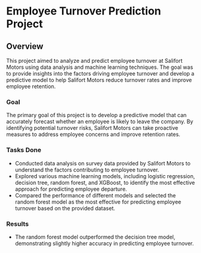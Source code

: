 # Employee Turnover Prediction Project

## Overview

This project aimed to analyze and predict employee turnover at Salifort Motors using data analysis and machine learning techniques. The goal was to provide insights into the factors driving employee turnover and develop a predictive model to help Salifort Motors reduce turnover rates and improve employee retention.

### Goal

The primary goal of this project is to develop a predictive model that can accurately forecast whether an employee is likely to leave the company. By identifying potential turnover risks, Salifort Motors can take proactive measures to address employee concerns and improve retention rates.

### Tasks Done

- Conducted data analysis on survey data provided by Salifort Motors to understand the factors contributing to employee turnover.
- Explored various machine learning models, including logistic regression, decision tree, random forest, and XGBoost, to identify the most effective approach for predicting employee departure.
- Compared the performance of different models and selected the random forest model as the most effective for predicting employee turnover based on the provided dataset.

### Results

- The random forest model outperformed the decision tree model, demonstrating slightly higher accuracy in predicting employee turnover.
